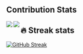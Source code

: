 ## Contribution Stats

<a href="https://github.com/mkumatag/mkumatag/blob/master/README.md">
  <img align="left" src="https://github-readme-stats.vercel.app/api?username=mkumatag&show_icons=true&count_private=true" /></a>

<a href="https://github.com/mkumatag/mkumatag/blob/master/README.md">
  <img align="left" src="https://github-readme-stats.vercel.app/api/top-langs/?username=mkumatag&hide=html,python,robotframework,css,javascript&layout=compact" />
</a>









## 🔥 Streak stats

[![GitHub Streak](http://github-readme-streak-stats.herokuapp.com?user=mkumatag&theme=dark&date_format=M%20j%5B%2C%20Y%5D)](https://git.io/streak-stats)

